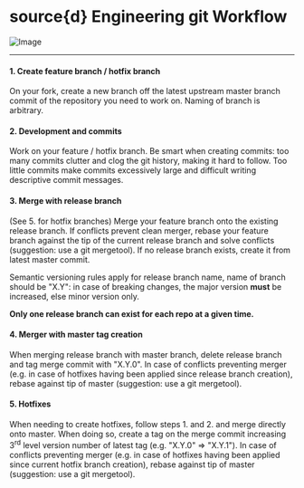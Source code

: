 # source{d} Engineering git Workflow

![Image](/dev-team/srcd-flow.png?raw=true)

----------

#### 1. Create feature branch / hotfix branch
On your fork, create a new branch off the latest upstream master branch
commit of the repository you need to work on.
Naming of branch is arbitrary.

#### 2. Development and commits
Work on your feature / hotfix branch. Be smart when creating commits:
too many commits clutter and clog the git history, making it hard to
follow. Too little commits make commits excessively large and difficult
writing descriptive commit messages.

#### 3. Merge with release branch 
(See 5. for hotfix branches) Merge your feature branch onto the
existing release branch. If conflicts prevent clean merger, rebase your
feature branch against the tip of the current release branch and solve
conflicts (suggestion: use a git mergetool). If no release branch exists,
create it from latest master commit.

Semantic versioning rules apply for release branch name, name of branch
should be "X.Y": in case of breaking changes, the major version
**must** be increased, else minor version only.

**Only one release branch can exist for each repo at a given time.**

#### 4. Merger with master tag creation
When merging release branch with master branch, delete release branch
and tag merge commit with "X.Y.0". In case of conflicts preventing
merger (e.g. in case of hotfixes having been applied since release
branch creation), rebase against tip of master (suggestion: use a git
mergetool).

#### 5. Hotfixes
When needing to create hotfixes, follow steps 1. and 2. and merge
directly onto master. When doing so, create a tag on the merge commit
increasing 3<sup>rd</sup> level version number of latest tag (e.g.
"X.Y.0" => "X.Y.1"). In case of conflicts preventing merger (e.g. in case
of hotfixes having been applied since current hotfix branch creation),
rebase against tip of master (suggestion: use a git mergetool).
